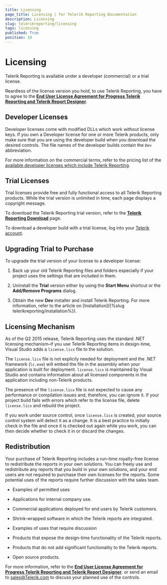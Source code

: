 ```yaml
---
title: Licensing
page_title: Licensing | for Telerik Reporting Documentation
description: Licensing
slug: telerikreporting/licensing
tags: licensing
published: True
position: 10
---
```


# Licensing



Telerik Reporting is available under a developer (commercial) or a trial license.       

Reardless of the license version you hold, to use Telerik Reporting, you have to agree to the         __[End User License Agreement for Progress Telerik Reporting and Telerik Report Designer](https://www.telerik.com/purchase/license-agreement/reporting-dlw-s)__.       

## Developer Licenses

Developer licenses come with modified DLLs which work without           license keys. If you own a Developer license for one or more           Telerik products, only make sure that you are using the           developer build when you download the desired controls.           The file names of the developer builds contain the           `Dev` abbreviation.         

For more information on the commercial terms, refer to the pricing list of the           [available developer licenses which include Telerik Reporting](https://www.telerik.com/purchase/individual/reporting.aspx).         

## Trial Licenses

Trial licenses provide free and fully functional access to all Telerik Reporting products.           While the trial version is unlimited in time, each page displays a copyright message.         

To download the Telerik Reporting trial version, refer to the           __[Telerik Reporting Download](https://www.telerik.com/download)__ page.         

To download a developer build with a trial license, log into your           [Telerik account](http://www.telerik.com/clientnet/).         

## Upgrading Trial to Purchase

To upgrade the trial version of your license to a developer license:         

1. Back up your old Telerik Reporting files and folders especially               if your project uses the settings that are included in them.             

1. Uninstall the __Trial__ version either by using the               __Start Menu__ shortcut or the __Add/Remove Programs__ dialog.             

1. Obtain the new __Dev__ installer and install               Telerik Reporting. For more information, refer to the article on               [Installation]({%slug telerikreporting/installation%}).             

## Licensing Mechanism

As of the Q2 2015 release, Telerik Reporting uses the standard .NET licensing mechanism–if you use Telerik Reporting items in           design-time, Visual Studio adds a `license.licx` file to the solution.         

The `license.licx` file is not explicily needed for deployment and the .NET framework           (`lc.exe`) will embed the file in the assembly when your application is built for deployment.           `license.licx` is maintained by Visual Studio and contains information about all licensed           components in the application including non-Telerik products.         

The presence of the `license.licx` file is not expected to cause any performance or compilation           issues and, therefore, you can ignore it. If your project build fails with errors which refer to the license file,           delete `license.licx` and rebuild the project.         

If you work under source control, once `license.licx` is created, your source control system will           detect it as a change. It is a best practice to initially check in the file and once it is checked out again while you work,           you can then decide whether to check it in or discard the changes.         

## Redistribution

Your purchase of Telerik Reporting includes a run-time royalty-free license to redistribute the reports in your own solutions.           You can freely use and redistribute any reports that you build in your own solutions, and your end users are not required to           purchase their own licenses for the reports. Some potential uses of the reports require further discussion with the sales team.         

* Examples of permitted uses             

* Applications for internal company use.                 

* Commercial applications deployed for end users by Telerik customers.                 

* Shrink-wrapped software in which the Telerik reports are integrated.                 

* Examples of uses that require discussion             

* Products that expose the design-time functionality of the Telerik reports.                 

* Products that do not add significant functionality to the Telerik reports.                 

* Open source products.                 

For more information, refer to the           __[End User License Agreement for Progress Telerik Reporting and Telerik Report Designer](https://www.telerik.com/purchase/license-agreement/reporting-dlw-s)__.           or send an email to           [sales@Telerik.com](mailto:sales@Telerik.com)           to discuss your planned use of the controls.         
